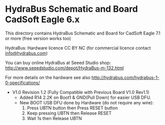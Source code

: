 HydraBus Schematic and Board CadSoft Eagle 6.x
========

This directory contains HydraBus Schematic and Board for CadSoft Eagle 7.1 or more (free version works too)

HydraBus: Hardware licence CC BY NC (for commercial licence contact info@hydrabus.com)

You can buy online HydraBus at Seeed Studio shop: 
http://www.seeedstudio.com/depot/HydraBus-m-132.html

For more details on the hardware see also http://hydrabus.com/hydrabus-1-0-specifications/

* V1.0 Revision 1.2 (Fully Compatible with Previous Board V1.0 Rev1.1)
  * Added R14 2.2K on Boot1 & GND(Pull Down) for easier USB DFU.
  * New BOOT USB DFU done by Hardware (do not require any wire):
    1. Press UBTN button then Press RESET button
    2. Keep pressing UBTN then Release RESET
    3. Wait 1s then Release UBTN
